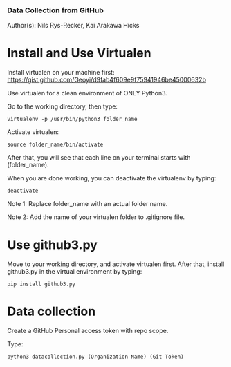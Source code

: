 ### Data Collection from GitHub

Author(s): Nils Rys-Recker, Kai Arakawa Hicks

# Install and Use Virtualen

Install virtualen on your machine first: https://gist.github.com/Geoyi/d9fab4f609e9f75941946be45000632b

Use virtualen for a clean environment of ONLY Python3.

Go to the working directory, then type:
```
virtualenv -p /usr/bin/python3 folder_name

```
Activate virtualen:
```
source folder_name/bin/activate
```

After that, you will see that each line on your terminal starts with (folder_name).

When you are done working, you can deactivate the virtualenv by typing:
```
deactivate
```

Note 1: Replace folder_name with an actual folder name.

Note 2: Add the name of your virtualen folder to .gitignore file.

# Use github3.py

Move to your working directory, and activate virtualen first. After that, install github3.py in the virtual environment by typing:

```
pip install github3.py
```

# Data collection
Create a GitHub Personal access token with repo scope.

Type:
```
python3 datacollection.py (Organization Name) (Git Token)
```
